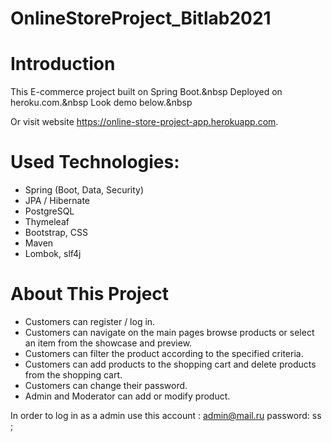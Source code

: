 # OnlineStoreProject_Bitlab2021

# Introduction

This E-commerce project built on Spring Boot.&nbsp
Deployed on heroku.com.&nbsp
Look demo below.&nbsp

Or visit website https://online-store-project-app.herokuapp.com.


# Used Technologies:

- Spring (Boot, Data, Security)
- JPA / Hibernate
- PostgreSQL
- Thymeleaf
- Bootstrap, CSS
- Maven
- Lombok, slf4j

# About This Project

- Customers can register / log in.
- Customers can navigate on the main pages browse products or select an item from the showcase and preview.
- Customers can filter the product according to the specified criteria.
- Customers can add products to the shopping cart and delete products from the shopping cart.
- Customers can change their password.
- Admin and Moderator can add or modify product.

In order to log in as a admin use this account :  admin@mail.ru    password: ss ; 



